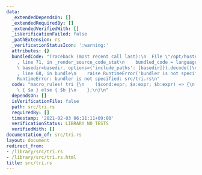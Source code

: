 ```yaml
---
data:
  _extendedDependsOn: []
  _extendedRequiredBy: []
  _extendedVerifiedWith: []
  _isVerificationFailed: false
  _pathExtension: rs
  _verificationStatusIcon: ':warning:'
  attributes: {}
  bundledCode: "Traceback (most recent call last):\n  File \"/opt/hostedtoolcache/Python/3.9.2/x64/lib/python3.9/site-packages/onlinejudge_verify/documentation/build.py\"\
    , line 71, in _render_source_code_stat\n    bundled_code = language.bundle(stat.path,\
    \ basedir=basedir, options={'include_paths': [basedir]}).decode()\n  File \"/opt/hostedtoolcache/Python/3.9.2/x64/lib/python3.9/site-packages/onlinejudge_verify/languages/user_defined.py\"\
    , line 68, in bundle\n    raise RuntimeError('bundler is not specified: {}'.format(path.as_posix()))\n\
    RuntimeError: bundler is not specified: src/tri.rs\n"
  code: "macro_rules! tri {\n    ($cond:expr; $a:expr; $b:expr) => {\n        if $cond\
    \ { $a } else { $b }\n    };\n}\n"
  dependsOn: []
  isVerificationFile: false
  path: src/tri.rs
  requiredBy: []
  timestamp: '2021-02-03 06:11:11+09:00'
  verificationStatus: LIBRARY_NO_TESTS
  verifiedWith: []
documentation_of: src/tri.rs
layout: document
redirect_from:
- /library/src/tri.rs
- /library/src/tri.rs.html
title: src/tri.rs
---
```

